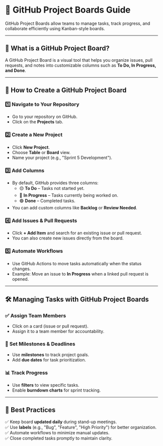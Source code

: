 # 🚀 GitHub Project Boards Guide  

GitHub Project Boards allow teams to manage tasks, track progress, and collaborate efficiently using Kanban-style boards.  

---

## 📌 What is a GitHub Project Board?  
A GitHub Project Board is a visual tool that helps you organize issues, pull requests, and notes into customizable columns such as **To Do, In Progress, and Done**.  

---

## 🎯 How to Create a GitHub Project Board  

### 1️⃣ **Navigate to Your Repository**
- Go to your repository on GitHub.  
- Click on the **Projects** tab.  

### 2️⃣ **Create a New Project**
- Click **New Project**.  
- Choose **Table** or **Board** view.  
- Name your project (e.g., "Sprint 5 Development").  

### 3️⃣ **Add Columns**
- By default, GitHub provides three columns:  
  - 🟡 **To Do** – Tasks not started yet.  
  - 🔵 **In Progress** – Tasks currently being worked on.  
  - 🟢 **Done** – Completed tasks.  
- You can add custom columns like **Backlog** or **Review Needed**.  

### 4️⃣ **Add Issues & Pull Requests**
- Click **+ Add Item** and search for an existing issue or pull request.  
- You can also create new issues directly from the board.  

### 5️⃣ **Automate Workflows**
- Use GitHub Actions to move tasks automatically when the status changes.  
- Example: Move an issue to **In Progress** when a linked pull request is opened.  

---

## 🛠 Managing Tasks with GitHub Project Boards  

### ✅ Assign Team Members  
- Click on a card (issue or pull request).  
- Assign it to a team member for accountability.  

### 📅 Set Milestones & Deadlines  
- Use **milestones** to track project goals.  
- Add **due dates** for task prioritization.  

### 📊 Track Progress  
- Use **filters** to view specific tasks.  
- Enable **burndown charts** for sprint tracking.  

---

## 🔄 Best Practices  

✅ Keep board **updated daily** during stand-up meetings.  
✅ Use **labels** (e.g., "Bug", "Feature", "High Priority") for better organization.  
✅ Automate workflows to minimize manual updates.  
✅ Close completed tasks promptly to maintain clarity.  
 